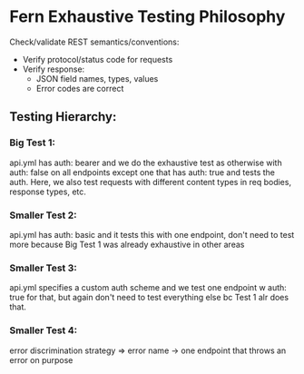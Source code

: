 # Fern Exhaustive Testing Philosophy

Check/validate REST semantics/conventions:

- Verify protocol/status code for requests
- Verify response:
  - JSON field names, types, values
  - Error codes are correct

## Testing Hierarchy:

### Big Test 1:

api.yml has auth: bearer and we do the exhaustive test as otherwise with auth: false on all endpoints except one that has auth: true and tests the auth. Here, we also test requests with different content types in req bodies, response types, etc.

### Smaller Test 2:

api.yml has auth: basic and it tests this with one endpoint, don't need to test more because Big Test 1 was already exhaustive in other areas

### Smaller Test 3:

api.yml specifies a custom auth scheme and we test one endpoint w auth: true for that, but again don't need to test everything else bc Test 1 alr does that.

### Smaller Test 4:

error discrimination strategy => error name -> one endpoint that throws an error on purpose
